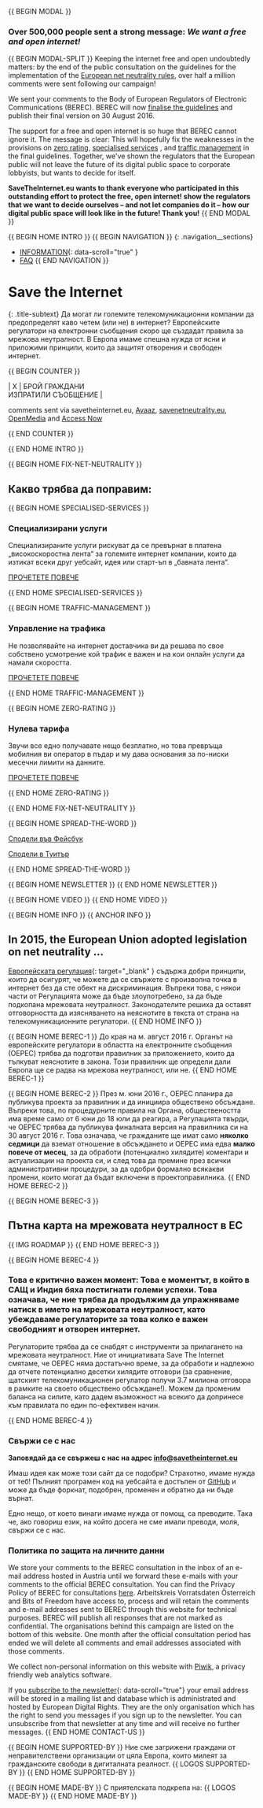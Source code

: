 {{ BEGIN MODAL }}
### Over 500,000 people sent a strong message: *We want a free and open internet!*
{{ BEGIN MODAL-SPLIT }}
Keeping the internet free and open undoubtedly matters: by the end of the public consultation on the guidelines for the implementation of the [European net neutrality rules](https://edri.org/time-to-save-the-internet/), over half a million comments were sent following our campaign!
 
We sent your comments to the Body of European Regulators of Electronic Communications (BEREC). BEREC will now [finalise the guidelines](https://edri.org/net-neutrality-european-parliament-decided-not-to-decide/) and publish their final version on 30 August 2016.
 
The support for a free and open internet is so huge that BEREC cannot ignore it. The message is clear: This will hopefully fix the weaknesses in the provisions on [zero rating](https://edri.org/zero-rating-why-dangerous-for-our-rights-freedoms), [specialised services](https://edri.org/specialised-services-make-break-issue-open-internet/) , and [traffic management](https://edri.org/traffic-management-where-risks-online-discrimination/) in the final guidelines. Together, we've shown the regulators that the European public will not leave the future of its digital public space to corporate lobbyists, but wants to decide for itself. 

**SaveTheInternet.eu wants to thank everyone who participated in this outstanding effort to protect the free, open internet!  show the regulators that we want to decide ourselves – and not let companies do it – how our digital public space will look like in the future! Thank you!**
{{ END MODAL }}

{{ BEGIN HOME INTRO }}
{{ BEGIN NAVIGATION }}
{: .navigation__sections}
- [INFORMATION](#info){: data-scroll="true" }
- [FAQ](faq)
{{ END NAVIGATION }}

# Save the Internet

{: .title-subtext}
Да могат ли големите телекомуникационни компании да предопределят каво четем (или не) в интернет? Европейските регулатори на електронни съобщения скоро ще създадат правила за мрежова неутралност. В Европа имаме спешна нужда от ясни и приложими принципи, които да защитят отворения и свободен интернет.

{{ BEGIN COUNTER }}

| X | БРОЙ ГРАЖДАНИ <br> ИЗПРАТИЛИ СЪОБЩЕНИЕ |

comments sent via savetheinternet.eu, [Avaaz](https://secure.avaaz.org/en/save_the_internet_eu_loc_2016/), [savenetneutrality.eu](https://actionnetwork.org/petitions/save-eu-net-neutrality), [OpenMedia](https://act.openmedia.org/TollBooth/) and [Access Now](https://act.accessnow.org/ea-action/action?ea.client.id=1921&ea.campaign.id=51950)

{{ END COUNTER }}

{{ END HOME INTRO }}

{{ BEGIN HOME FIX-NET-NEUTRALITY }}

## Какво трябва да поправим:

{{ BEGIN HOME SPECIALISED-SERVICES }}

### Специализирани услуги

Специализираните услуги рискуват да се превърнат в платена „високоскоростна лента“ за големите интернет компании, които да изтикат всеки друг уебсайт, идея или старт-ъп в „бавната лента“.

[ПРОЧЕТЕТЕ ПОВЕЧЕ](faq/#what-are-specialised-services)

{{ END HOME SPECIALISED-SERVICES }}

{{ BEGIN HOME TRAFFIC-MANAGEMENT }}

### Управление на трафика

Не позволявайте на интернет доставчика ви да решава по свое собствено усмотрение кой трафик е важен и на кои онлайн услуги да намали скоростта.

[ПРОЧЕТЕТЕ ПОВЕЧЕ](faq/#what-is-traffic-management)

{{ END HOME TRAFFIC-MANAGEMENT }}

{{ BEGIN HOME ZERO-RATING }}

### Нулева тарифа

Звучи все едно получавате нещо безплатно, но това превръща мобилния ви оператор в пъдар и му дава основания за по-ниски месечни лимити на данните.

[ПРОЧЕТЕТЕ ПОВЕЧЕ](faq/#what-is-zero-rating)

{{ END HOME ZERO-RATING }}

{{ END HOME FIX-NET-NEUTRALITY }}

{{ BEGIN HOME SPREAD-THE-WORD }}

[Сподели във Фейсбук](http://www.facebook.com/sharer.php?u=https://savetheinternet.eu/bg/)

[Сподели в Туитър](https://twitter.com/intent/tweet?text=What%0Aif%0Athey%0Amade%0AEurope%27s%0Ainternet%0Aso%0Aslow%2C%0Aevery%0Atweet%0Aloaded%0Aslowly%0Alike%0Athis%3F%0ADon%27t%20let%20them%3A%0Ahttps%3A%2F%2Fwww.savetheinternet.eu%2F)

{{ END HOME SPREAD-THE-WORD }}

{{ BEGIN HOME NEWSLETTER }}
{{ END HOME NEWSLETTER }}

{{ BEGIN HOME VIDEO }}
{{ END HOME VIDEO }}

{{ BEGIN HOME INFO }}
{{ ANCHOR INFO }}
## In 2015, the European Union adopted legislation on net neutrality ...

[Европейската регулация](http://eur-lex.europa.eu/legal-content/EN/TXT/?uri=CELEX:32015R2120){: target="_blank" } съдържа добри принципи, които да осигурят, че можете да се свържете с произволна точка в интернет без да сте обект на дискриминация. Въпреки това, с някои части от Регулацията може да бъде злоупотребено, за да бъде подкопана мрежовата неутралност. Законодателите решиха да оставят отговорността да изясняването на неяснотите в текста от страна на телекомуникационните регулатори.
{{ END HOME INFO }}


{{ BEGIN HOME BEREC-1 }}
До края на м. август 2016 г. Органът на европейските регулатори в областта на електронните съобщения (ОЕРЕС) трябва да подготви правилник за приложението, които да тълкуват неяснотите в закона. Този правилник ще определи дали Европа ще се радва на мрежова неутралност, или не.
{{ END HOME BEREC-1 }}

{{ BEGIN HOME BEREC-2 }}
През м. юни 2016 г., ОЕРЕС планира да публикува проекта за правилник и да инициира обществено обсъждане. Въпреки това, по процедурните правила на Органа, обществеността има време само от 6 юни до 18 юли да реагира, а Регулацията твърди, че ОЕРЕС трябва да публикува финалната версия на правилника си на 30 август 2016 г. Това означава, че гражданите ще имат само __няколко седмици__ да вземат отношение в обсъждането и ОЕРЕС има едва __малко повече от месец__, за да обработи (потенциално хилядите) коментари и актуализации на проекта си, и след това да премине през всички административни процедури, за да одобри формално всякакви промени, които могат да бъдат включени в проектоправилника.
{{ END HOME BEREC-2 }}

{{ BEGIN HOME BEREC-3 }}
## Пътна карта на мрежовата неутралност в ЕС
{{ IMG ROADMAP }}
{{ END HOME BEREC-3 }}

{{ BEGIN HOME BEREC-4 }}
### __Това е критично важен момент: Това е моментът, в който в САЩ и Индия бяха постигнати големи успехи. Това означава, че ние трябва да продължим да упражняваме натиск в името на мрежовата неутралност, като убеждаваме регулаторите за това колко е важен свободният и отворен интернет.__

Регулаторите трябва да се снабдят с инструменти за прилагането на мрежовата неутралност. Ние от инициативата Save The Internet смятаме, че ОЕРЕС няма достатъчно време, за да обработи и надлежно да отчете потенциално десетки хилядите отговори (за сравнение, щатският телекомуникационен регулатор получи 3.7 милиона отговора в рамките на своето обществено обсъждане!). Можем да променим баланса на силите, като дадем възможност на всекиго да допринесе към правилата по един по-ефективен начин.

{{ END HOME BEREC-4 }}

### Свържи се с нас

__Заповядай да се свържеш с нас на адрес [info@savetheinternet.eu](mailto:info@savetheinternet.eu)__

Имаш идея как може този сайт да се подобри? Страхотно, имаме нужда от теб! Пълният програмен код на уебсайта е достъпен от [GitHub](https://github.com/Netzfreiheit/STI-UI) и може да бъде форкнат, подобрен, променен и обратно да ни бъде върнат.

Едно нещо, от което винаги имаме нужда от помощ, са преводите. Така че, ако говориш език, на който досега не сме имали преводи, моля, свържи се с нас.

### Политика по защита на личните данни

We store your comments to the BEREC consultation in the inbox of an e-mail address hosted in Austria until we forward these e-mails with your comments to the official BEREC consultation. You can find the Privacy Policy of BEREC for consultations [here](http://berec.europa.eu/eng/document_register/subject_matter/berec_office/download/0/4615-privacy-statement-berec-office-policy-do_0.pdf). Arbeitskreis Vorratsdaten Österreich and Bits of Freedom have access to, process and will retain the comments and e-mail addresses sent to BEREC through this website for technical purposes. BEREC will publish all responses that are not marked as confidential. The organisations behind this campaign are listed on the bottom of this website. One month after the official consultation period has ended we will delete all comments and email addresses associated with those comments.

We collect non-personal information on this website with [Piwik](https://piwik.org/), a privacy friendly web analytics software.

If you [subscribe to the newsletter](#subscribe-to-newsletter){: data-scroll="true"} your email address will be stored in a mailing list and database which is administrated and hosted by European Digital Rights. They are the only organisation which has the right to send you messages if you sign up to the newsletter. You can unsubscribe from that newsletter at any time and will receive no further messages.
{{ END HOME CONTACT-US }}

{{ BEGIN HOME SUPPORTED-BY }}
Ние сме загрижени граждани от неправителствени организации от цяла Европа, които милеят за гражданските свободи в дигиталната реалност.
{{ LOGOS SUPPORTED-BY }}
{{ END HOME SUPPORTED-BY }}

{{ BEGIN HOME MADE-BY }}
С приятелската подкрепа на:
{{ LOGOS MADE-BY }}
{{ END HOME MADE-BY }}
